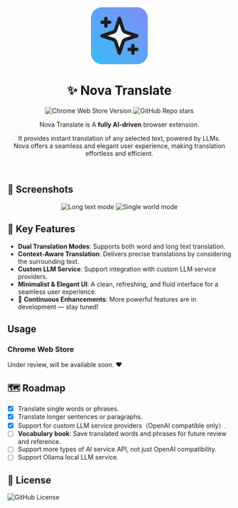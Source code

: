 <!-- markdownlint-configure-file {
  "MD013": {
    "code_blocks": false,
    "tables": false,
    "line_length": 120
  },
  "MD033": false,
  "MD041": false
} -->

<div align="center">
  <img src="assets/icon_128px.png" width="128" alt="Nova Translate" />

# ✨ Nova Translate

![Chrome Web Store Version][store-version-badge]
![GitHub Repo stars][repo-stars-badge]

Nova Translate is A **fully AI-driven** browser extension.

It provides instant translation of any selected text, powered by LLMs.<br />
Nova offers a seamless and elegant user experience, making translation effortless and efficient.

</div>

<br />

## 📸 Screenshots

<div align="center">
  <img src="https://static.nova-translate.com/en_to_zh_long_text_mode.jpg" width="400" alt="Long text mode" />
  <img src="https://static.nova-translate.com/en_to_jp_single_world_mode.jpg" width="400" alt="Single world mode" />
</div>

## 🚀 Key Features

- **Dual Translation Modes**: Supports both word and long text translation.
- **Context-Aware Translation**: Delivers precise translations by considering the surrounding text.
- **Custom LLM Service**: Support integration with custom LLM service providers.
- **Minimalist & Elegant UI**: A clean, refreshing, and fluid interface for a seamless user experience.
- 🚧 **Continuous Enhancements**: More powerful features are in development — stay tuned!

## Usage

### Chrome Web Store

Under review, will be available soon. ❤️

## 🗺️ Roadmap

- [x] Translate single words or phrases.
- [x] Translate longer sentences or paragraphs.
- [x] Support for custom LLM service providers（OpenAI compatible only）.
- [ ] **Vocabulary book**: Save translated words and phrases for future review and reference.
- [ ] Support more types of AI service API, not just OpenAI compatibility.
- [ ] Support Ollama local LLM service.

## 📃 License

![GitHub License][license-badge]

[store-version-badge]: https://img.shields.io/chrome-web-store/v/mohpemfmgnpnikigjeopcnadediiogib?style=for-the-badge&logo=chromewebstore&logoColor=white&color=38bdf8&cacheSeconds=60
[repo-stars-badge]: https://img.shields.io/github/stars/yhlchao/nova-translate?style=for-the-badge&logo=github&color=818cf8&cacheSeconds=60
[license-badge]: https://img.shields.io/github/license/yhlchao/nova-translate?style=for-the-badge&color=14b8a6&cacheSeconds=60
